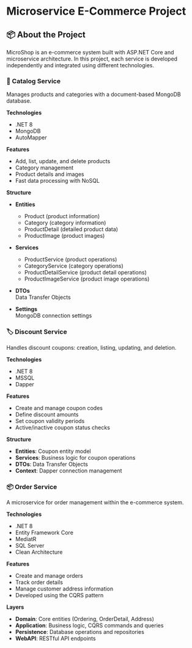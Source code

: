 # Microservice E-Commerce Project

## 📦 About the Project
MicroShop is an e-commerce system built with ASP.NET Core and microservice architecture. In this project, each service is developed independently and integrated using different technologies.

### 🛒 Catalog Service
Manages products and categories with a document-based MongoDB database.

**Technologies**
- .NET 8
- MongoDB
- AutoMapper

**Features**
- Add, list, update, and delete products
- Category management
- Product details and images
- Fast data processing with NoSQL

**Structure**
- **Entities**  
  - Product (product information)  
  - Category (category information)  
  - ProductDetail (detailed product data)  
  - ProductImage (product images)

- **Services**  
  - ProductService (product operations)  
  - CategoryService (category operations)  
  - ProductDetailService (product detail operations)  
  - ProductImageService (product image operations)

- **DTOs**  
  Data Transfer Objects

- **Settings**  
  MongoDB connection settings

### 🏷️ Discount Service
Handles discount coupons: creation, listing, updating, and deletion.

**Technologies**
- .NET 8
- MSSQL
- Dapper

**Features**
- Create and manage coupon codes
- Define discount amounts
- Set coupon validity periods
- Active/inactive coupon status checks

**Structure**
- **Entities**: Coupon entity model  
- **Services**: Business logic for coupon operations  
- **DTOs**: Data Transfer Objects  
- **Context**: Dapper connection management  

### 📦 Order Service
A microservice for order management within the e-commerce system.

**Technologies**
- .NET 8
- Entity Framework Core
- MediatR
- SQL Server
- Clean Architecture

**Features**
- Create and manage orders
- Track order details
- Manage customer address information
- Developed using the CQRS pattern

**Layers**
- **Domain**: Core entities (Ordering, OrderDetail, Address)  
- **Application**: Business logic, CQRS commands and queries  
- **Persistence**: Database operations and repositories  
- **WebAPI**: RESTful API endpoints  

